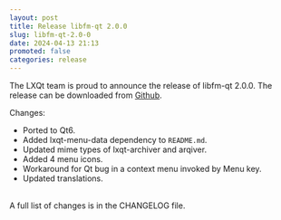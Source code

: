 ```yaml
---
layout: post
title: Release libfm-qt 2.0.0
slug: libfm-qt-2.0-0
date: 2024-04-13 21:13
promoted: false
categories: release
---
```


The LXQt team is proud to announce the release of libfm-qt 2.0.0.
The release can be downloaded from [Github](https://github.com/lxqt/libfm-qt/releases).

Changes:

 * Ported to Qt6.
 * Added lxqt-menu-data dependency to `README.md`.
 * Updated mime types of lxqt-archiver and arqiver.
 * Added 4 menu icons.
 * Workaround for Qt bug in a context menu invoked by Menu key.
 * Updated translations.


<br/>
A full list of changes is in the CHANGELOG file.
<br/>
